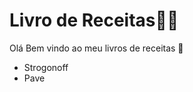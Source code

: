 # Livro de Receitas:man_cook:

Olá Bem vindo ao meu livros de receitas :cookie:

* Strogonoff
* Pave
